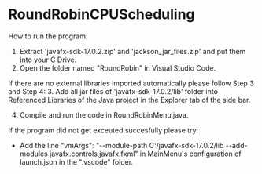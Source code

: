 # RoundRobinCPUScheduling

How to run the program:
1. Extract 'javafx-sdk-17.0.2.zip' and 'jackson_jar_files.zip' and put them into your C Drive.
2. Open the folder named "RoundRobin" in Visual Studio Code.

If there are no external libraries imported automatically please follow Step 3 and Step 4:
3. Add all jar files of 'javafx-sdk-17.0.2/lib' folder into Referenced Libraries of the Java project in the Explorer tab of the side bar.

4. Compile and run the code in RoundRobinMenu.java. 

If the program did not get exceuted succesfully please try:
- Add the line "vmArgs": "--module-path C:/javafx-sdk-17.0.2/lib --add-modules javafx.controls,javafx.fxml" in MainMenu's configuration of launch.json in the ".vscode" folder.

